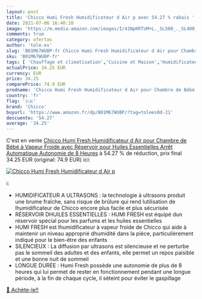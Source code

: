 ```yaml
---
layout: post
title: 'Chicco Humi Fresh Humidificateur d Air p avec 54.27 % rabais '
date: 2021-07-06 16:40:28
image: 'https://m.media-amazon.com/images/I/41NpKRToM+L._SL500_._SL400_.jpg'
comments: true
category: ofertas
author: 'tole.es'
slug: 'B01M67WUBP-fr Chicco Humi Fresh Humidificateur d Air pour Chambre de...'
sku: 'B01M67WUBP-fr'
tags: [ 'Chauffage et climatisation','Cuisine et Maison','Humidificateurs','chicco', ]
actualPrice: 34.25 EUR
currency: EUR
price: 34.25
comparePrice: 74.9 EUR
prodname: 'Chicco Humi Fresh Humidificateur d Air pour Chambre de Bébé à Vapeur Froide  avec Réservoir pour Huiles Essentielles  Arrêt Automatique  Autonomie de 8 Heures'
country: 'fr'
flag: '🇫🇷'
brand: 'Chicco'
buyurl: 'https://www.amazon.fr/dp/B01M67WUBP/?tag=tolees0d-21'
descuento: '54.27'
average: '34.25'
---
```


C'est en vente [Chicco Humi Fresh Humidificateur d Air pour Chambre de Bébé à Vapeur Froide  avec Réservoir pour Huiles Essentielles  Arrêt Automatique  Autonomie de 8 Heures](https://www.amazon.fr/dp/B01M67WUBP/?tag=tolees0d-21)  à  54.27 % de réduction, prix final  34.25 EUR (original: 74.9 EUR) ici:

[![Chicco Humi Fresh Humidificateur d Air p](https://m.media-amazon.com/images/I/41NpKRToM+L._SL500_._SL400_.jpg)](https://www.amazon.fr/dp/B01M67WUBP/?tag=tolees0d-21)

ℹ️:

- HUMIDIFICATEUR A ULTRASONS : la technologie à ultrasons produit une brume fraîche, sans risque de brûlure qui rend lutilisation de lhumidificateur de Chicco encore plus facile et plus sécurisée
- RÉSERVOIR DHUILES ESSENTIELLES : HUMI FRESH est équipé dun réservoir spécial pour les parfums et les huiles essentielles
- HUMI FRESH est lhumidificateur à vapeur froide de Chicco qui aide à maintenir un niveau approprié dhumidité dans la pièce, particulièrement indiqué pour le bien-être des enfants
- SILENCIEUX : La diffusion par ultrasons est silencieuse et ne perturbe pas le sommeil des adultes et des enfants, elle permet un repos paisible et une bonne nuit de sommeil
- LONGUE DURÉE : Humi Fresh possède une autonomie de plus de 8 heures qui lui permet de rester en fonctionnement pendant une longue période, à la fin de chaque cycle, il séteint pour éviter le gaspillage

[🛒 Achète-le!!](https://www.amazon.fr/dp/B01M67WUBP/?tag=tolees0d-21)
